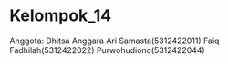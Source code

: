 # Kelompok_14
Anggota: 
Dhitsa Anggara Ari Samasta(5312422011) 
Faiq Fadhilah(5312422022) 
Purwohudiono(5312422044)
